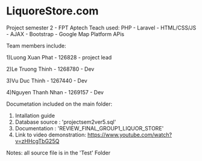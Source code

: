 # LiquoreStore.com
Project semester 2 - FPT Aptech
Teach used: PHP - Laravel - HTML/CSS/JS - AJAX - Bootstrap - Google Map Platform APis

Team members include:

1)Luong Xuan Phat - 126828 - project lead

2)Le Truong Thinh - 1268780 - Dev

3)Vu Duc Thinh - 1267440 - Dev

4)Nguyen Thanh Nhan - 1269157 - Dev



Documetation included on the main folder: 
1) Intallation guide 
2) Database source : 'projectsem2ver5.sql'
3) Documentation : 'REVIEW_FINAL_GROUP1_LIQUOR_STORE'
4) Link to video demonstration: https://www.youtube.com/watch?v=zHHcgTbG25Q


Notes: all source file is in the 'Test' Folder
